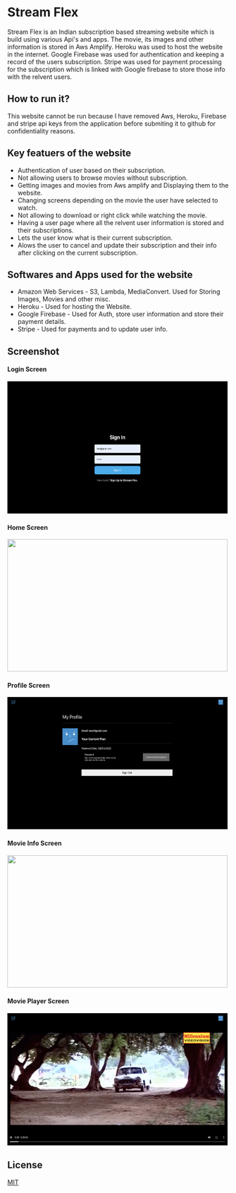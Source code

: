 # Stream Flex
Stream Flex is an Indian subscription based streaming website which is build using various Api's and apps. The movie, its images and other information is stored in Aws Amplify. Heroku was used to host the website in the internet. Google Firebase was used for authentication and keeping a record of the users subscription. Stripe was used for payment processing for the subscription which is linked with Google firebase to store those info with the relvent users. 

## How to run it?
This website cannot be run because I have removed Aws, Heroku, Firebase and stripe api keys from the application before submiting it to github for confidentiality reasons. 

## Key featuers of the website
- Authentication of user based on their subscription. 
- Not allowing users to browse movies without subscription.
- Getting images and movies from Aws amplify and Displaying them to the website.
- Changing screens depending on the movie the user have selected to watch.
- Not allowing to download or right click while watching the movie.
- Having a user page where all the relvent user information is stored and their subscriptions.
- Lets the user know what is their current subscription.
- Alows the user to cancel and update their subscription and their info after clicking on the current subscription.

## Softwares and Apps used for the website
- Amazon Web Services - S3, Lambda, MediaConvert. Used for Storing Images, Movies and other misc.
- Heroku - Used for hosting the Website.
- Google Firebase - Used for Auth, store user information and store their payment details.
- Stripe - Used for payments and to update user info.

## Screenshot 
#### Login Screen
<img src="https://github.com/Sooryasanand/Indian-Streaming-Service/blob/main/Screenshot/Screen%20Shot%202022-03-07%20at%2011.52.04%20am.png" width="500" height="300">

#### Home Screen
<img src="https://github.com/Sooryasanand/Indian-Streaming-Service/blob/main/Screenshot/Screen%20Shot%202022-03-07%20at%2011.52.12%20am.png" width="500" height="300">

#### Profile Screen
<img src="https://github.com/Sooryasanand/Indian-Streaming-Service/blob/main/Screenshot/Screen%20Shot%202022-03-07%20at%2011.52.21%20am.png" width="500" height="300">

#### Movie Info Screen
<img src="https://github.com/Sooryasanand/Indian-Streaming-Service/blob/main/Screenshot/Screen%20Shot%202022-03-07%20at%2011.52.27%20am.png" width="500" height="300">

#### Movie Player Screen
<img src="https://github.com/Sooryasanand/Indian-Streaming-Service/blob/main/Screenshot/Screen%20Shot%202022-03-07%20at%2011.52.39%20am.png" width="500" height="300">

## License
[MIT](https://choosealicense.com/licenses/mit)

